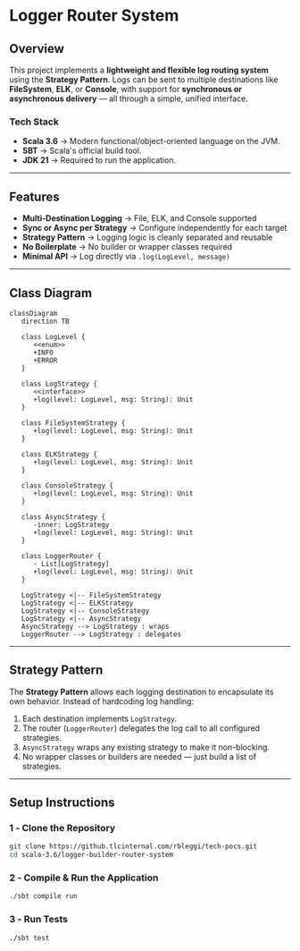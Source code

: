 # **Logger Router System**

## **Overview**

This project implements a **lightweight and flexible log routing system** using the **Strategy Pattern**. Logs can be sent to multiple destinations like **FileSystem**, **ELK**, or **Console**, with support for **synchronous or asynchronous delivery** — all through a simple, unified interface.

### **Tech Stack**
- **Scala 3.6** → Modern functional/object-oriented language on the JVM.
- **SBT** → Scala's official build tool.
- **JDK 21** → Required to run the application.

---

## **Features**
- **Multi-Destination Logging** → File, ELK, and Console supported  
- **Sync or Async per Strategy** → Configure independently for each target  
- **Strategy Pattern** → Logging logic is cleanly separated and reusable  
- **No Boilerplate** → No builder or wrapper classes required  
- **Minimal API** → Log directly via `.log(LogLevel, message)`

---

## **Class Diagram**

```mermaid
classDiagram
   direction TB

   class LogLevel {
      <<enum>>
      +INFO
      +ERROR
   }

   class LogStrategy {
      <<interface>>
      +log(level: LogLevel, msg: String): Unit
   }

   class FileSystemStrategy {
      +log(level: LogLevel, msg: String): Unit
   }

   class ELKStrategy {
      +log(level: LogLevel, msg: String): Unit
   }

   class ConsoleStrategy {
      +log(level: LogLevel, msg: String): Unit
   }

   class AsyncStrategy {
      -inner: LogStrategy
      +log(level: LogLevel, msg: String): Unit
   }

   class LoggerRouter {
      - List[LogStrategy]
      +log(level: LogLevel, msg: String): Unit
   }

   LogStrategy <|-- FileSystemStrategy
   LogStrategy <|-- ELKStrategy
   LogStrategy <|-- ConsoleStrategy
   LogStrategy <|-- AsyncStrategy
   AsyncStrategy --> LogStrategy : wraps
   LoggerRouter --> LogStrategy : delegates
```

---

## **Strategy Pattern**

The **Strategy Pattern** allows each logging destination to encapsulate its own behavior. Instead of hardcoding log handling:

1. Each destination implements `LogStrategy`.
2. The router (`LoggerRouter`) delegates the log call to all configured strategies.
3. `AsyncStrategy` wraps any existing strategy to make it non-blocking.
4. No wrapper classes or builders are needed — just build a list of strategies.

---

## **Setup Instructions**

### **1️ - Clone the Repository**
```bash
git clone https://github.tlcinternal.com/rbleggi/tech-pocs.git
cd scala-3.6/logger-builder-router-system
```

### **2️ - Compile & Run the Application**
```bash
./sbt compile run
```

### **3️ - Run Tests**
```bash
./sbt test
```